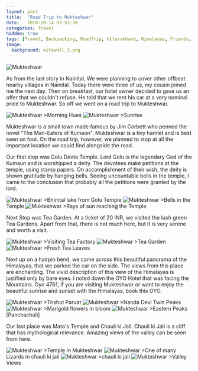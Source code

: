 ```yaml
---
layout: post
title:  "Road Trip to Mukteshwar"
date:   2018-10-14 03:52:38
categories: Travel
hidden: true
tags: [Travel, Backpacking, RoadTrip, Uttarakhand, Himalayas, Friends, Photoblog, WeekendDiaries]
image:
  background: witewall_3.png
---
```


<img src="https://i.imgur.com/93NcGn0.jpg" alt="Mukteshwar">

As from the last story in Nainital, We were planning to cover other offbeat nearby villages in Nainital. Today there were three of us, my cousin joined me the next day. Then on breakfast, our hotel owner decided to gave us an offer that we couldn't refuse. He told that we rent his car at a very nominal price to Mukteshwar. So off we went on a road trip to Mukteshwar.


<img src="https://i.imgur.com/Tkmk4wZ.jpg" alt="Mukteshwar">
>Morning Hues

<img src="https://i.imgur.com/xKvTbzd.jpg" alt="Mukteshwar">
>Sunrise

Mukteshwar is a small town made famous by Jim Corbett who penned the novel "The Man-Eaters of Kumaon". Mukteshwar is a tiny hamlet and is best seen on foot. On the road trip, however, we planned to stop at all the important location we could find alongside the road.

Our first stop was Golu Devta Temple. Lord Golu is the legendary God of the Kumaun and is worshipped a deity. The devotees make petitions at the temple, using stamp papers. On accomplishment of their wish, the deity is shown gratitude by hanging bells. Seeing uncountable bells in the temple, I came to the conclusion that probably all the petitions were granted by the lord.

<img src="https://i.imgur.com/DqmQ3Xf.jpg" alt="Mukteshwar">
>Bhimtal lake from Golu Temple

<img src="https://i.imgur.com/sFYzUvZ.jpg" alt="Mukteshwar">
>Bells in the Temple

<img src="https://i.imgur.com/ChLiyHu.jpg" alt="Mukteshwar">
>Rays of sun reaching the Temple

Next Stop was Tea Garden. At a ticket of 20 INR, we visited the lush green Tea Gardens. Apart from that, there is not much here, but it is very serene and worth a visit.

<img src="https://i.imgur.com/dF9fEIx.jpg" alt="Mukteshwar">
>Visiting Tea Factory

<img src="https://i.imgur.com/dLy4cs1.jpg" alt="Mukteshwar">
>Tea Garden

<img src="https://i.imgur.com/Bc2g7dx.jpg" alt="Mukteshwar">
>Fresh Tea Leaves

Next up on a hairpin bend, we came across this beautiful panorama of the Himalayas, that we parked the car on the side. The views from this place are enchanting. The vivid description of this view of the Himalayas is justified only by bare eyes. I noted down the OYO Hotel that was facing the Mountains. Oyo 4761, If you are visiting Mukteshwar or want to enjoy the beautiful sunrise and sunset with the Himalayas, book this OYO.

<img src="https://i.imgur.com/0cYMgym.jpg" alt="Mukteshwar">
>Trishut Parvat

<img src="https://i.imgur.com/zovlMAk.jpg" alt="Mukteshwar">
>Nanda Devi Twin Peaks

<img src="https://i.imgur.com/9yZliEr.jpg" alt="Mukteshwar">
>Marigold flowers in bloom

<img src="https://i.imgur.com/OS7l7xR.jpg" alt="Mukteshwar">
>Eastern Peaks [Panchachuli]

Our last place was Mata's Temple and Chauli ki Jali. Chauli ki Jali is a cliff that has mythological relevance. Amazing views of the valley can be seen from here.

<img src="https://i.imgur.com/c8lOq7v.jpg" alt="Mukteshwar">
>Temple In Mukteshwar

<img src="https://i.imgur.com/DWQmPzR.jpg" alt="Mukteshwar">
>One of many Lizards in chauli ki jali

<img src="https://i.imgur.com/OHhPZNX.jpg" alt="Mukteshwar">
>chauli ki jali

<img src="https://i.imgur.com/9cx0TEI.jpg" alt="Mukteshwar">
>Valley Views

